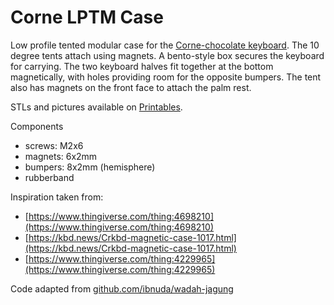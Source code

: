 # Corne LPTM Case

Low profile tented modular case for the
[Corne-chocolate keyboard](https://github.com/foostan/crkbd).
The 10 degree tents attach using magnets.  A bento-style box secures
the keyboard for carrying.  The two keyboard halves fit together at
the bottom magnetically, with holes providing room for the opposite bumpers.
The tent also has magnets on the front face to attach the palm rest.

STLs and pictures available on [Printables](https://www.prusaprinters.org/prints/149617-corne-lptm-keyboard-case).

Components
* screws: M2x6
* magnets: 6x2mm
* bumpers: 8x2mm (hemisphere)
* rubberband

Inspiration taken from:
* [https://www.thingiverse.com/thing:4698210](https://www.thingiverse.com/thing:4698210)
* [https://kbd.news/Crkbd-magnetic-case-1017.html](https://kbd.news/Crkbd-magnetic-case-1017.html)
* [https://www.thingiverse.com/thing:4229965](https://www.thingiverse.com/thing:4229965)

Code adapted from [github.com/ibnuda/wadah-jagung](https://github.com/ibnuda/wadah-jagung)

